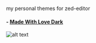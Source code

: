 my personal themes for zed-editor

#### - [Made With Love Dark](https://zed-themes.com/themes/jE2IQOExcVTVA5o6OdKmT?name=Made%20With%20Love%20Dark)
![alt text](https://i.imgur.com/qoCqo6B.png)
